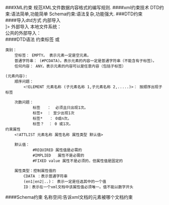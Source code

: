 ###XML约束
	规范XML文件数据内容格式的编写规则.
####xml约束技术
	DTD约束:语法简单,功能简单
	Schema约束:语法复杂,功能强大.
###DTD约束	
####导入dtd方式
	内部导入				
		<!DOCTYPE note [
		  <!ELEMENT note (to,from,heading,body)>
		  <!ELEMENT to      (#PCDATA)>
		  <!ELEMENT from    (#PCDATA)>
		  <!ELEMENT heading (#PCDATA)>
		  <!ELEMENT body    (#PCDATA)>
		]>
	外部导入
		本地文件系统：						
			<!DOCTYPE note SYSTEM "note.dtd">
		公共的外部导入：		
			<!DOCTYPE 根元素 PUBLIC "http://gz.itcast.cn/itcast.dtd">
####DTD语法
	约束标签
		<!ELEMENT 元素名称 类别>  或 <!ELEMENT 元素名称 (元素内容)>

	类别：
		空标签： EMPTY。 表示元素一定是空元素。
		普通字符串： (#PCDATA)。表示元素的内容一定是普通字符串（不能含有子标签）。
		任何内容： ANY。表示元素的内容可以是任意内容（包括子标签） 

	(元素内容):
		顺序问题：
			<!ELEMENT 元素名称 (子元素名称 1,子元素名称 2,.....)>： 按顺序出现子标签

		次数问题：
				标签   ：  必须且只出现1次。
				标签+  ： 至少出现1次
				标签*   ： 0或n次。
				标签？  ： 0 或1次。
	约束属性
		<!ATTLIST 元素名称 属性名称 属性类型 默认值>

		默认值：
				#REQUIRED 属性值是必需的 
				#IMPLIED   属性不是必需的 
				#FIXED value 属性不是必须的，但属性值是固定的

		属性类型：控制属性值的
			CDATA ：表示普通字符串 
			(en1|en2|..)： 表示一定是任选其中的一个值
			ID：表示在一个xml文档中该属性值必须唯一。值不能以数字开头
####Schema约束
	名称空间:告诉xml文档的元素被哪个文档约束
	